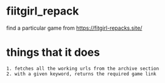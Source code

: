 # fiitgirl_repack
find a particular game from https://fitgirl-repacks.site/



# things that it does 

    1. fetches all the working urls from the archive section
    2. with a given keyword, returns the required game link
